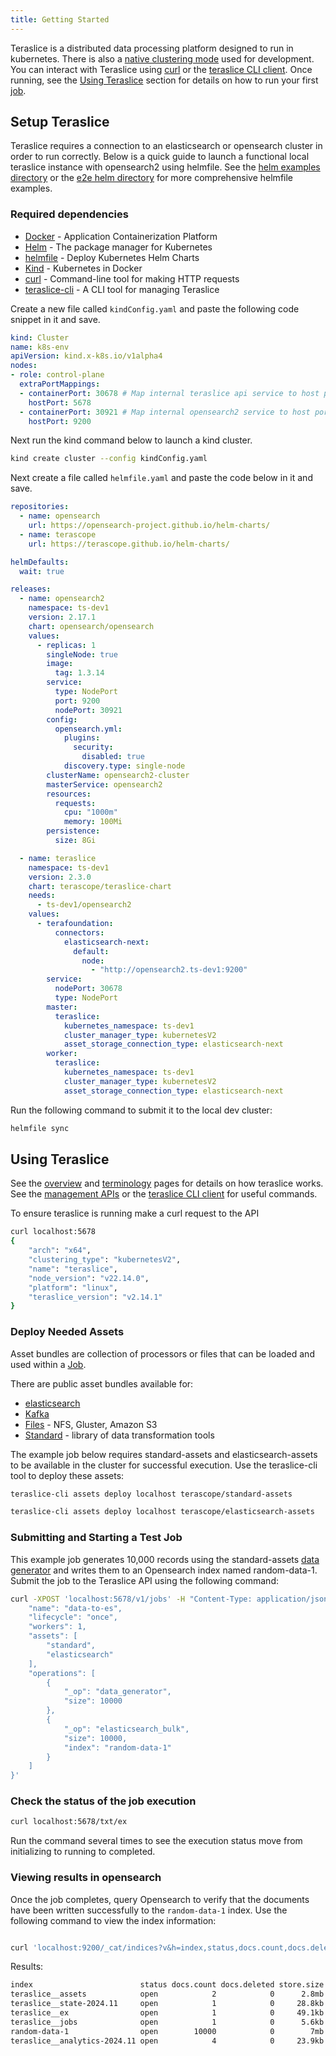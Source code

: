 ```yaml
---
title: Getting Started
---
```


Teraslice is a distributed data processing platform designed to run in kubernetes. There is also a [native clustering mode](./development/overview.md) used for development. You can interact with Teraslice using [curl](./management-apis/overview.md) or the [teraslice CLI client](./packages/teraslice-cli/overview.md). Once running, see the [Using Teraslice](#using-teraslice) section for details on how to run your first [job](./jobs/overview.md).

## Setup Teraslice

Teraslice requires a connection to an elasticsearch or opensearch cluster in order to run correctly. Below is a quick guide to launch a functional local teraslice instance with opensearch2 using helmfile. See the [helm examples directory](https://github.com/terascope/teraslice/tree/master/examples/helm) or the [e2e helm directory](https://github.com/terascope/teraslice/tree/master/e2e/helm) for more comprehensive helmfile examples.

### Required dependencies

- [Docker](https://www.docker.com/get-started/) - Application Containerization Platform
- [Helm](https://helm.sh/docs/intro/install/) - The package manager for Kubernetes
- [helmfile](https://helmfile.readthedocs.io/en/latest/#installation) - Deploy Kubernetes Helm Charts
- [Kind](https://kind.sigs.k8s.io/) - Kubernetes in Docker
- [curl](https://curl.se/download.html) - Command-line tool for making HTTP requests
- [teraslice-cli](https://www.npmjs.com/package/teraslice-cli) - A CLI tool for managing Teraslice

Create a new file called `kindConfig.yaml` and paste the following code snippet in it and save.

```yaml
kind: Cluster
name: k8s-env
apiVersion: kind.x-k8s.io/v1alpha4
nodes:
- role: control-plane
  extraPortMappings:
  - containerPort: 30678 # Map internal teraslice api service to host port
    hostPort: 5678
  - containerPort: 30921 # Map internal opensearch2 service to host port
    hostPort: 9200
```

Next run the kind command below to launch a kind cluster.

```sh
kind create cluster --config kindConfig.yaml
```

Next create a file called `helmfile.yaml` and paste the code below in it and save.

```yaml
repositories:
  - name: opensearch
    url: https://opensearch-project.github.io/helm-charts/
  - name: terascope
    url: https://terascope.github.io/helm-charts/

helmDefaults:
  wait: true

releases:
  - name: opensearch2
    namespace: ts-dev1
    version: 2.17.1
    chart: opensearch/opensearch
    values:
      - replicas: 1
        singleNode: true
        image:
          tag: 1.3.14
        service:
          type: NodePort
          port: 9200
          nodePort: 30921
        config:
          opensearch.yml:
            plugins:
              security:
                disabled: true
            discovery.type: single-node
        clusterName: opensearch2-cluster
        masterService: opensearch2
        resources:
          requests:
            cpu: "1000m"
            memory: 100Mi
        persistence:
          size: 8Gi

  - name: teraslice
    namespace: ts-dev1
    version: 2.3.0
    chart: terascope/teraslice-chart
    needs:
      - ts-dev1/opensearch2
    values:
      - terafoundation:
          connectors:
            elasticsearch-next:
              default:
                node:
                  - "http://opensearch2.ts-dev1:9200"
        service:
          nodePort: 30678
          type: NodePort
        master:
          teraslice:
            kubernetes_namespace: ts-dev1
            cluster_manager_type: kubernetesV2
            asset_storage_connection_type: elasticsearch-next
        worker:
          teraslice:
            kubernetes_namespace: ts-dev1
            cluster_manager_type: kubernetesV2
            asset_storage_connection_type: elasticsearch-next
```

Run the following command to submit it to the local dev cluster:

```sh
helmfile sync
```

## Using Teraslice

See the [overview](overview.md) and [terminology](./terminology.md) pages for details on how teraslice works. See the [management APIs](./management-apis/overview.md) or the [teraslice CLI client](./packages/teraslice-cli/overview.md) for useful commands.

To ensure teraslice is running make a curl request to the API

```sh
curl localhost:5678
{
    "arch": "x64",
    "clustering_type": "kubernetesV2",
    "name": "teraslice",
    "node_version": "v22.14.0",
    "platform": "linux",
    "teraslice_version": "v2.14.1"
}
```

### Deploy Needed Assets

Asset bundles are collection of processors or files that can be loaded and used within a [Job](./jobs/overview.md).

There are public asset bundles available for:

- [elasticsearch](https://github.com/terascope/elasticsearch-assets)
- [Kafka](https://github.com/terascope/kafka-assets)
- [Files](https://github.com/terascope/file-assets) - NFS, Gluster, Amazon S3
- [Standard](https://github.com/terascope/standard-assets) - library of data transformation tools

The example job below requires standard-assets and elasticsearch-assets to be available in the cluster for successful execution. Use the teraslice-cli tool to deploy these assets:

```sh
teraslice-cli assets deploy localhost terascope/standard-assets
```

```sh
teraslice-cli assets deploy localhost terascope/elasticsearch-assets
```

### Submitting and Starting a Test Job

This example job generates 10,000 records using the standard-assets [data generator](https://github.com/terascope/standard-assets/blob/master/docs/operations/data_generator.md) and writes them to an Opensearch index named random-data-1. Submit the job to the Teraslice API using the following command:

```sh
curl -XPOST 'localhost:5678/v1/jobs' -H "Content-Type: application/json" -d '{
    "name": "data-to-es",
    "lifecycle": "once",
    "workers": 1,
    "assets": [
        "standard",
        "elasticsearch"
    ],
    "operations": [
        {
            "_op": "data_generator",
            "size": 10000
        },
        {
            "_op": "elasticsearch_bulk",
            "size": 10000,
            "index": "random-data-1"
        }
    ]
}'
```

### Check the status of the job execution

```sh
curl localhost:5678/txt/ex
```

Run the command several times to see the execution status move from initializing to running to completed.

### Viewing results in opensearch

Once the job completes, query Opensearch to verify that the documents have been written successfully to the `random-data-1` index. Use the following command to view the index information:

```sh

curl 'localhost:9200/_cat/indices?v&h=index,status,docs.count,docs.deleted,store.size,pri.store.size'
```

Results:

```sh
index                        status docs.count docs.deleted store.size pri.store.size
teraslice__assets            open            2            0      2.8mb          2.8mb
teraslice__state-2024.11     open            1            0     28.8kb         28.8kb
teraslice__ex                open            1            0     49.1kb         49.1kb
teraslice__jobs              open            1            0      5.6kb          5.6kb
random-data-1                open        10000            0        7mb            7mb
teraslice__analytics-2024.11 open            4            0     23.9kb         23.9kb
```
